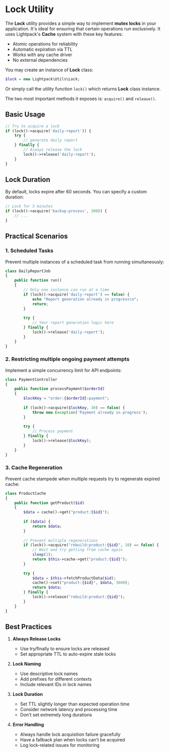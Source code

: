 # Lock Utility

The **Lock** utility provides a simple way to implement **mutex locks** in your application. It's ideal for ensuring that certain operations run exclusively. It uses Lightpack's **Cache** system with these key features:

- Atomic operations for reliability
- Automatic expiration via TTL
- Works with any cache driver
- No external dependencies

You may create an instance of **Lock** class:

```php
$lock = new Lightpack\Utils\Lock;
```
Or simply call the utility function `lock()` which returns **Lock** class instance. 

The two most important methods it exposes is: `acquire()` and `release()`.

## Basic Usage

```php
// Try to acquire a lock
if (lock()->acquire('daily-report')) {
    try {
        // generate daily report
    } finally {
        // Always release the lock
        lock()->release('daily-report');
    }
}
```

## Lock Duration

By default, locks expire after 60 seconds. You can specify a custom duration:

```php
// Lock for 5 minutes
if (lock()->acquire('backup-process', 300)) {
    // ...
}
```

## Practical Scenarios

### 1. Scheduled Tasks

Prevent multiple instances of a scheduled task from running simultaneously:

```php
class DailyReportJob
{
    public function run()
    {
        // Only one instance can run at a time
        if (lock()->acquire('daily-report') == false) {
            echo "Report generation already in progress\n";
            return;
        }
        
        try {
            // Your report generation logic here
        } finally {
            lock()->release('daily-report');
        }
    }
}
```

### 2. Restricting multiple ongoing payment attempts

Implement a simple concurrency limit for API endpoints:

```php
class PaymentController
{
    public function processPayment($orderId)
    {
        $lockKey = "order:{$orderId}:payment";
        
        if (lock()->acquire($lockKey, 30) == false) {
            throw new Exception('Payment already in progress');
        }
        
        try {
            // Process payment
        } finally {
            lock()->release($lockKey);
        }
    }
}
```

### 3. Cache Regeneration

Prevent cache stampede when multiple requests try to regenerate expired cache:

```php
class ProductCache
{
    public function getProduct($id)
    {
        $data = cache()->get("product:{$id}");
        
        if ($data) {
            return $data;
        }
        
        // Prevent multiple regenerations
        if (lock()->acquire("rebuild:product:{$id}", 10) == false) {
            // Wait and try getting from cache again
            sleep(1);
            return $this->cache->get("product:{$id}");
        }
        
        try {
            $data = $this->fetchProductData($id);
            cache()->set("product:{$id}", $data, 3600);
            return $data;
        } finally {
            lock()->release("rebuild:product:{$id}");
        }
    }
}
```

## Best Practices

1. **Always Release Locks**
   - Use try/finally to ensure locks are released
   - Set appropriate TTL to auto-expire stale locks

2. **Lock Naming**
   - Use descriptive lock names
   - Add prefixes for different contexts
   - Include relevant IDs in lock names

3. **Lock Duration**
   - Set TTL slightly longer than expected operation time
   - Consider network latency and processing time
   - Don't set extremely long durations

4. **Error Handling**
   - Always handle lock acquisition failure gracefully
   - Have a fallback plan when locks can't be acquired
   - Log lock-related issues for monitoring
